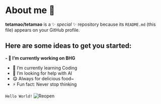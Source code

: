 # About me 👋


**tetamao/tetamao** is a ✨ _special_ ✨ repository because its `README.md` (this file) appears on your GitHub profile.

Here are some ideas to get you started:
---
**- 🔭 I’m currently working on BHG**
- 🌱 I’m currently learning Coding
- 🤔 I’m looking for help with AI
- 😋 Always for delicious food~
- ⚡ Fun fact: Never stop thinking

`Hello World!`
<picture>
 <source media="(prefers-color-scheme: dark)" srcset="https://today-obs.line-scdn.net/0hYoD39u2uBkB5ShPZUSR5F0EcCjFKLBxJW3tOIFRIUXRVZkUfTCxVI18ZXmxdfUVEWStKLwtMC3BRfkNBQw/w644">
 <source media="(prefers-color-scheme: light)" srcset="https://today-obs.line-scdn.net/0hYoD39u2uBkB5ShPZUSR5F0EcCjFKLBxJW3tOIFRIUXRVZkUfTCxVI18ZXmxdfUVEWStKLwtMC3BRfkNBQw/w644">
 <img alt="Reopen" src="https://today-obs.line-scdn.net/0hYoD39u2uBkB5ShPZUSR5F0EcCjFKLBxJW3tOIFRIUXRVZkUfTCxVI18ZXmxdfUVEWStKLwtMC3BRfkNBQw/w644">
</picture>


